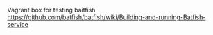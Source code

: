Vagrant box for testing baitfish https://github.com/batfish/batfish/wiki/Building-and-running-Batfish-service
